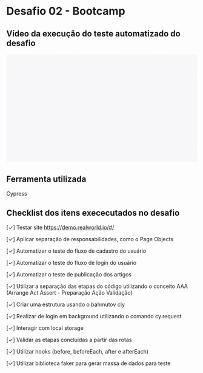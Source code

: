 # Desafio 02 - Bootcamp 

## Vídeo da execução do teste automatizado do desafio

![Execução teste automatizado](./cadastro.spec.js.gif)

## Ferramenta utilizada
Cypress

## Checklist dos itens exececutados no desafio

[✓] Testar site https://demo.realworld.io/#/

[✓] Aplicar separação de responsabilidades, como o Page Objects

[✓] Automatizar o teste do fluxo de cadastro do usuário

[✓] Automatizar o teste do fluxo de login do usuário

[✓] Automatizar o teste de publicação dos artigos

[✓] Utilizar a separação das etapas do código utilizando o conceito AAA (Arrange Act Assert - Preparação Ação Validação)

[✓] Criar uma estrutura usando o bahmutov cly

[✓] Realizar de login em background utilizando o comando cy.request

[✓] Interagir com local storage
  
[✓] Validar as etapas concluídas a partir das rotas

[✓] Utilizar hooks (before, beforeEach, after e afterEach)

[✓] Utilizar biblioteca faker para gerar massa de dados para teste





  








